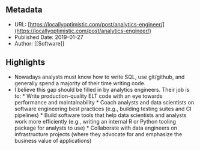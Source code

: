## Metadata
* URL: [https://locallyoptimistic.com/post/analytics-engineer/](https://locallyoptimistic.com/post/analytics-engineer/)
* Published Date: 2019-01-27
* Author: [[Software]]

## Highlights
* Nowadays analysts must know how to write SQL, use git/github, and generally spend a majority of their time writing code.
* I believe this gap should be filled in by analytics engineers. Their job is to: * Write production-quality ELT code with an eye towards performance and maintainability * Coach analysts and data scientists on software engineering best practices (e.g., building testing suites and CI pipelines) * Build software tools that help data scientists and analysts work more efficiently (e.g., writing an internal R or Python tooling package for analysts to use) * Collaborate with data engineers on infrastructure projects (where they advocate for and emphasize the business value of applications)